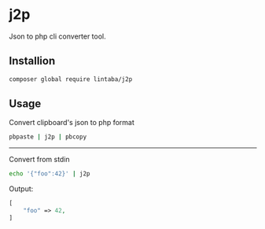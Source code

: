 # j2p

Json to php cli converter tool.

## Installion

```bash
composer global require lintaba/j2p
```

## Usage

Convert clipboard's json to php format
```bash
pbpaste | j2p | pbcopy
```

---


Convert from stdin
```bash
echo '{"foo":42}' | j2p

```

Output: 
```php
[
    "foo" => 42,
]
```
